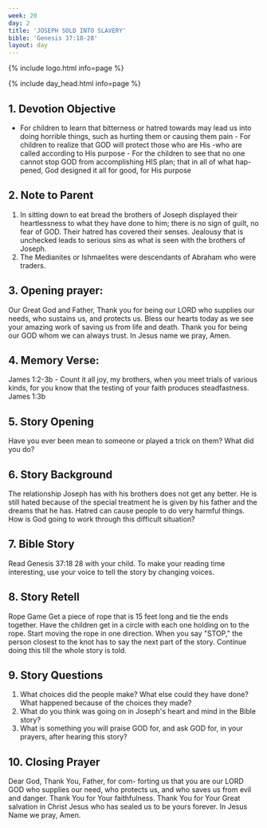 ```yaml
---
week: 20
day: 2
title: 'JOSEPH SOLD INTO SLAVERY'
bible: 'Genesis 37:18-28'
layout: day
---
```



{% include logo.html info=page %}

{% include day_head.html info=page %}

## 1. Devotion Objective
- For children to learn that bitterness or hatred towards may lead us into doing horrible things, such as hurting them or causing them pain - For children to realize that GOD will protect those who are His -who are called according to His purpose - For the children to see that no one cannot stop GOD from accomplishing HIS plan; that in all of what hap- pened, God designed it all for good, for His purpose

## 2. Note to Parent
1. In sitting down to eat bread the brothers of Joseph displayed their heartlessness to what they have done to him; there is no sign of guilt, no fear of GOD. Their hatred has covered their senses. Jealousy that is unchecked leads to serious sins as what is seen with the brothers of Joseph.
2. The Medianites or Ishmaelites were descendants of Abraham who were traders.

## 3. Opening prayer:
Our Great God and Father, Thank you for being our LORD who supplies our needs, who sustains us, and protects us. Bless our hearts today as we see your amazing work of saving us from life and death. Thank you for being our GOD whom we can always trust. In Jesus name we pray, Amen.

## 4. Memory Verse:
James 1:2-3b - Count it all joy, my brothers, when you meet trials of various kinds, for you know that the testing of your faith produces steadfastness. James 1:3b

## 5. Story Opening
Have you ever been mean to someone or played a trick on them? What did you do?

## 6. Story Background
 The relationship Joseph has with his brothers does not get any better. He is still hated because of the special treatment he is given by his father and the dreams that he has. Hatred can cause people to do very harmful things. How is God going to work through this difficult situation?

## 7. Bible Story
Read Genesis 37:18 28 with your child. To make your reading time interesting, use your voice to tell the story by changing voices.

## 8. Story Retell
Rope Game Get a piece of rope that is 15 feet long and tie the ends together. Have the children get in a circle with each one holding on to the rope. Start moving the rope in one direction. When you say "STOP," the person closest to the knot has to say the next part of the story. Continue doing this till the whole story is told.

## 9. Story Questions
1. What choices did the people make? What else could they have done? What happened because of the choices they made?
2. What do you think was going on in Joseph's heart and mind in the Bible story?
3. What is something you will praise GOD for, and ask GOD for, in your prayers, after hearing this story?

## 10. Closing Prayer
Dear God, Thank You, Father, for com- forting us that you are our LORD GOD who supplies our need, who protects us, and who saves us from evil and danger. Thank You for Your faithfulness. Thank You for Your Great salvation in Christ Jesus who has sealed us to be yours forever. In Jesus Name we pray, Amen.


